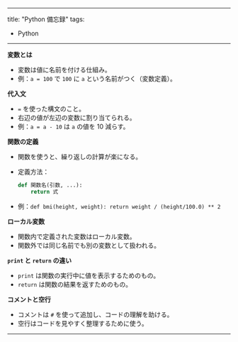 
---

title: "Python 備忘録"
tags:
  - Python
---

**変数とは**

- 変数は値に名前を付ける仕組み。
- 例：`a = 100` で `100` に `a` という名前がつく（変数定義）。

**代入文**

- `=` を使った構文のこと。
- 右辺の値が左辺の変数に割り当てられる。
- 例：`a = a - 10` は `a` の値を 10 減らす。

**関数の定義**

- 関数を使うと、繰り返しの計算が楽になる。
- 定義方法：

    ```python
    def 関数名(引数, ...):
        return 式
    ```

- 例：`def bmi(height, weight): return weight / (height/100.0) ** 2`

**ローカル変数**

- 関数内で定義された変数はローカル変数。
- 関数外では同じ名前でも別の変数として扱われる。

**`print` と `return` の違い**

- `print` は関数の実行中に値を表示するためのもの。
- `return` は関数の結果を返すためのもの。

**コメントと空行**

- コメントは `#` を使って追加し、コードの理解を助ける。
- 空行はコードを見やすく整理するために使う。

---